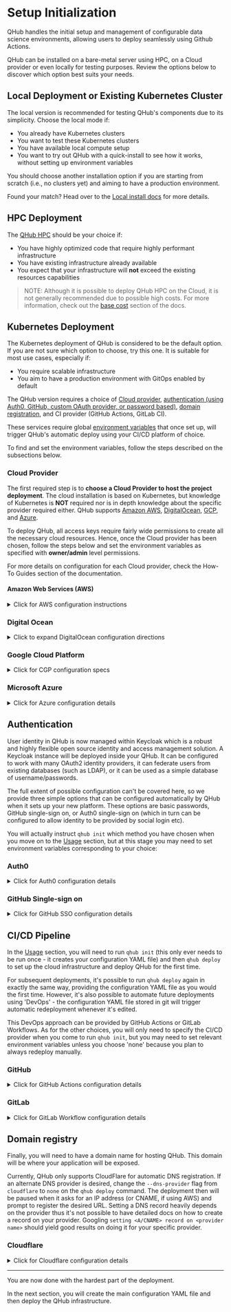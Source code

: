 # Setup Initialization

QHub handles the initial setup and management of configurable data
science environments, allowing users to deploy seamlessly
using Github Actions.

QHub can be installed on a bare-metal server using HPC, on a Cloud
provider or even locally for testing purposes. Review the options
below to discover which option best suits your needs.

## Local Deployment or Existing Kubernetes Cluster

The local version is recommended for testing QHub's components due to
its simplicity. Choose the local mode if:

- You already have Kubernetes clusters
- You want to test these Kubernetes clusters
- You have available local compute setup
- You want to try out QHub with a quick-install to see how it works,
  without setting up environment variables

You should choose another installation option if you are starting from
scratch (i.e., no clusters yet) and aiming to have a production
environment.

Found your match? Head over to the [Local install
docs](../development/testing.md#local-testing) for
more details.

## HPC Deployment

The [QHub HPC](https://hpc.qhub.dev/en/latest/) should be your choice if:
- You have highly optimized code that require highly performant infrastructure
- You have existing infrastructure already available
- You expect that your infrastructure will **not** exceed the existing resources capabilities
> NOTE: Although it is possible to deploy QHub HPC on the Cloud, it is not generally recommended due to possible high
> costs. For more information, check out the [base cost](../admin_guide/cost.md) section of the docs.

## Kubernetes Deployment

The Kubernetes deployment of QHub is considered to be the default
option. If you are not sure which option to choose, try this one. It
is suitable for most use cases, especially if:
- You require scalable infrastructure
- You aim to have a production environment with GitOps enabled by default

The QHub version requires a choice of [Cloud
provider](#cloud-provider), [authentication (using Auth0, GitHub, custom OAuth provider, or
password based)](#authentication), [domain
registration](#domain-registry), and CI provider (GitHub Actions, GitLab CI).

These services require global [environment
variables](https://linuxize.com/post/how-to-set-and-list-environment-variables-in-linux/)
that once set up, will trigger QHub's automatic deploy using your
CI/CD platform of choice.

To find and set the environment variables, follow the steps described
on the subsections below.

### Cloud Provider

The first required step is to **choose a Cloud Provider to host the
project deployment**. The cloud installation is based on Kubernetes,
but knowledge of Kubernetes is **NOT** required nor is in depth
knowledge about the specific provider required either. QHub supports
[Amazon AWS](#amazon-web-services-aws),
[DigitalOcean](#digital-ocean), [GCP](#google-cloud-platform), and
[Azure](#microsoft-azure).

To deploy QHub, all access keys require fairly wide permissions to
create all the necessary cloud resources. Hence, once the Cloud
provider has been chosen, follow the steps below and set the
environment variables as specified with **owner/admin** level
permissions.

For more details on configuration for each Cloud provider, check the
How-To Guides section of the documentation.

#### Amazon Web Services (AWS)
<details><summary>Click for AWS configuration instructions </summary>

Please see these instructions for [creating an IAM role](https://docs.aws.amazon.com/IAM/latest/UserGuide/id_roles_create.html) with administrator permissions. Upon generation, the IAM role will provide a public **access
key ID** and a **secret key** which will need to be added to the environment variables.

To define the environment variables paste the commands below with your respective keys.

```shell
export AWS_ACCESS_KEY_ID="HAKUNAMATATA"
export AWS_SECRET_ACCESS_KEY="iNtheJUng1etheMightyJUNgleTHEl10N51eEpsT0n1ghy;"
```
</details>

### Digital Ocean

<details><summary>Click to expand DigitalOcean configuration directions </summary>

Please see these instructions for [creating a Digital Ocean token](https://www.digitalocean.com/docs/apis-clis/api/create-personal-access-token/). In addition to a `token`, a `spaces key` (similar to AWS S3) credentials are also required. Follow the instructions on the [official docs](https://www.digitalocean.com/community/tutorials/how-to-create-a-digitalocean-space-and-api-key) for more information.

> Note: DigitalOcean's permissions model isn't as fine-grained as the other supported Cloud providers.

Set the required environment variables as specified below:

```shell
export DIGITALOCEAN_TOKEN=""          # API token required to generate resources
export SPACES_ACCESS_KEY_ID=""        # public access key for access spaces
export SPACES_SECRET_ACCESS_KEY=""    # the private key for access spaces
export AWS_ACCESS_KEY_ID=""           # set this variable with the same value as `SPACES_ACCESS_KEY_ID`
export AWS_SECRET_ACCESS_KEY=""       # set this variable identical to `SPACES_SECRET_ACCESS_KEY`
```
</details>

### Google Cloud Platform

<details><summary>Click for CGP configuration specs </summary>

Follow [these detailed instructions](https://cloud.google.com/iam/docs/creating-managing-service-accounts) to create a Google Service Account with **owner level** permissions. Then, follow the steps described on the official
[GCP docs](https://cloud.google.com/iam/docs/creating-managing-service-account-keys#iam-service-account-keys-create-console) to create and download a JSON credentials file. Store this credentials file in a well known location and make sure to set yourself exclusive permissions.

You can change the file permissions by running the command `chmod 600 <filename>` on your terminal.

In this case the environment variables will be such as follows:

```shell
export GOOGLE_CREDENTIALS="path/to/JSON/file/with/credentials"
export PROJECT_ID="projectIDName"
```

> NOTE: the [`PROJECT_ID` variable](https://cloud.google.com/resource-manager/docs/creating-managing-projects) can be
> found at the Google Console homepage, under `Project info`.
</details>

### Microsoft Azure

<details><summary>Click for Azure configuration details </summary>

Follow [these instructions](https://registry.terraform.io/providers/hashicorp/azurerm/latest/docs/guides/service_principal_client_secret#creating-a-service-principal-in-the-azure-portal) to create a Service Principal in the Azure Portal. After completing the steps described on the link, set the following environment variables such as below:

```shell
export ARM_CLIENT_ID=""           # application (client) ID
export ARM_CLIENT_SECRET=""       # client's secret
export ARM_SUBSCRIPTION_ID=""     # value available at the `Subscription` section under the `Overview` tab
export ARM_TENANT_ID=""           # field available under `Azure Active Directories` > `Properties` > `Tenant ID`
```

> NOTE 1: Having trouble finding your Subscription ID? [Azure's official docs](https://docs.microsoft.com/en-us/azure/media-services/latest/how-to-set-azure-subscription?tabs=portal)
> might help.

> NOTE 2: [Tenant ID](https://docs.microsoft.com/en-us/azure/active-directory/fundamentals/active-directory-how-to-find-tenant)
> values can be also found using PowerShell and CLI.
</details>

## Authentication

User identity in QHub is now managed within Keycloak which is a robust and highly flexible open source identity and access management solution. A Keycloak instance will be deployed inside your QHub. It can be configured to work with many OAuth2 identity providers, it can federate users from existing databases (such as LDAP), or it can be used as a simple database of username/passwords.

The full extent of possible configuration can't be covered here, so we provide three simple options that can be configured automatically by QHub when it sets up your new platform. These options are basic passwords, GitHub single-sign on, or Auth0 single-sign on (which in turn can be configured to allow identity to be provided by social login etc).

You will actually instruct `qhub init` which method you have chosen when you move on to the [Usage](usage.md) section, but at this stage you may need to set environment variables corresponding to your choice:

### Auth0

<details><summary>Click for Auth0 configuration details </summary>

Auth0 is a great choice to enable flexible authentication via multiple providers. To create the necessary access tokens you will need to have an [Auth0](https://auth0.com/) account and be logged in. [Directions
for creating an Auth0 application](https://auth0.com/docs/applications/set-up-an-application/register-machine-to-machine-applications).

- Click on the `Applications` button on the left
- Select `Create Application` > `Machine to Machine Applications` > `Auth0 Management API` from the dropdown menu
- Next, click `All` next to `Select all` and click `Authorize`
- Set the variable `AUTH0_CLIENT_ID` equal to the `Client ID` string, and do the same for the `Client secret` by running the command below.

With the application created set the following environment variables:

 - `AUTH0_CLIENT_ID`: client ID of Auth0 machine-to-machine application found at top of the newly created application page
 - `AUTH0_CLIENT_SECRET`: secret ID of Auth0 machine-to-machine application found in the `Settings` tab of the newly created application
 - `AUTH0_DOMAIN`: The `Tenant Name` which can be found in the general account settings on the left hand side of the page appended with `.auth0.com`, for example:

```bash
export AUTH_DOMAIN="qhub-test.auth0.com" # in case the Tenant Name was called 'qhub-test'
```
</details>

### GitHub Single-sign on

<details><summary>Click for GitHub SSO configuration details </summary>

To use GitHub as a single-sign on provider, you will need to create a new OAuth2 app.

No environment variables are needed for this - you will be given the relevant information and prompted for various inputs during the next stage, when you run [`qhub init`](./usage.md) if you provide the flag `--auth-provider github`. This will be covered when you reach that point in this documentation.
</details>

## CI/CD Pipeline

In the [Usage](usage.md) section, you will need to run `qhub init` (this only ever needs to be run once - it creates your configuration YAML file) and then `qhub deploy` to set up the cloud infrastructure and deploy QHub for the first time.

For subsequent deployments, it's possible to run `qhub deploy` again in exactly the same way, providing the configuration YAML file as you would the first time. However, it's also possible to automate future deployments using 'DevOps' - the configuration YAML file stored in git will trigger automatic redeployment whenever it's edited.

This DevOps approach can be provided by GitHub Actions or GitLab Workflows. As for the other choices, you will only need to specify the CI/CD provider when you come to run `qhub init`, but you may need to set relevant environment variables unless you choose 'none' because you plan to always redeploy manually.

### GitHub

<details><summary>Click for GitHub Actions configuration details </summary>

QHub uses GitHub Actions to enable [Infrastructure as Code](https://en.wikipedia.org/wiki/Infrastructure_as_code) and trigger the CI/CD checks on the configuration file that automatically generates the deployment modules for the infrastructure. To do that, it will be necessary to set the GitHub username and token as environment variables. First create a github personal access token via [these instructions](https://docs.github.com/en/github/authenticating-to-github/creating-a-personal-access-token). The token needs permissions to create a repo and create secrets on the repo. At the moment we don't have the permissions well scoped out so to be on the safe side enable all permissions.

 - `GITHUB_USERNAME`: GitHub username
 - `GITHUB_TOKEN`: GitHub-generated token
</details>

### GitLab

<details><summary>Click for GitLab Workflow configuration details </summary>

If you want to use GitLab CI to automatically deploy changes to your configuration, then no extra environment variables are needed for this.

All git repo and CI setup on GitLab will need to be done manually. At the next stage, when you run [`qhub init`](./usage.md) please provide the flag `--ci-provider gitlab-ci`.

After initial deploy, the documentation should tell you when to commit your configuration files into your GitLab repo. There should be your `qhub-config.yaml` file as well as a generated file called `.gitlab-ci.yml`. You will need to manually set environment variables for your cloud provider as secrets in your GitLab CI for the repo.
</details>

## Domain registry

Finally, you will need to have a domain name for hosting QHub. This domain will be where your application will be exposed.

Currently, QHub only supports CloudFlare for automatic DNS registration. If an alternate DNS provider is desired, change the `--dns-provider` flag from `cloudflare` to `none` on the `qhub deploy` command. The deployment then will be paused when it asks for an IP address (or CNAME, if using AWS) and prompt to register the desired URL. Setting a DNS record heavily depends on the provider thus it's not possible to have detailed docs on how to create a record on your provider. Googling `setting <A/CNAME> record on <provider name>` should yield good results on doing it for your specific provider.

### Cloudflare

<details><summary>Click for Cloudflare configuration details </summary>

QHub supports Cloudflare as a DNS provider. If you choose to use Cloudflare, first create an account, then there are two possible following options:

1. You can register your application domain name on it, using the [Cloudflare nameserver](https://support.cloudflare.com/hc/en-us/articles/205195708-Changing-your-domain-nameservers-to-Cloudflare)
(recommended).
2. You can outright buy a new domain with Cloudflare (this action isn't particularly recommended).

To generate a token [follow these steps](https://developers.cloudflare.com/api/tokens/create):

- Under `Profile`, select the `API Tokens` menu and click on `Create API Token`.
- On `Edit zone DNS` click on `Use Template`.
![screenshot Cloudflare edit Zone DNS](../images/cloudflare_auth_1.png)
- Configure `Permissions` such as the image below:
![screenshot Cloudflare Permissions edit](../images/cloudflare_permissions_2.1.1.png)
- On `Account Resources` set the configuration to include your desired account
![screenshot Cloudflare account resources](../images/cloudflare_account_resources_scr.png)
- On `Zone Resources` set it to `Include | Specific zone` and your domain name
![screenshot Cloudflare account resources](../images/cloudflare_zone_resources.png)
- Click continue to summary
![screenshot Cloudflare summary](../images/cloudflare_summary.png)
- Click on the `Create Token` button and set the token generated as an environment variable on your machine.

Finally, set the environment variable such as:

```shell
 export CLOUDFLARE_TOKEN="cloudflaretokenvalue"
```

</details>

----

You are now done with the hardest part of the deployment.

In the next section, you will create the main configuration YAML file and then deploy the QHub infrastructure.
